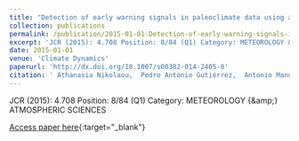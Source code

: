 ```yaml
---
title: "Detection of early warning signals in paleoclimate data using a genetic time series segmentation algorithm"
collection: publications
permalink: /publication/2015-01-01-Detection-of-early-warning-signals-in-paleoclimate-data-using-a-genetic-time-series-segmentation-algorithm
excerpt: 'JCR (2015): 4.708 Position: 8/84 (Q1) Category: METEOROLOGY &amp; ATMOSPHERIC SCIENCES'
date: 2015-01-01
venue: 'Climate Dynamics'
paperurl: 'http://dx.doi.org/10.1007/s00382-014-2405-0'
citation: ' Athanasia Nikolaou,  Pedro Antonio Gutiérrez,  Antonio Manuel Durán-Rosal,  Isabelle Dicaire,  Francisco Fernandez-Navarro,  César Hervás-Martínez, &quot;Detection of early warning signals in paleoclimate data using a genetic time series segmentation algorithm.&quot; Climate Dynamics, Vol. 44(7--8), 2015, pp. 1919--1933.'
---
```

JCR (2015): 4.708 Position: 8/84 (Q1) Category: METEOROLOGY {\&amp;} ATMOSPHERIC SCIENCES

[Access paper here](http://dx.doi.org/10.1007/s00382-014-2405-0){:target="_blank"}
